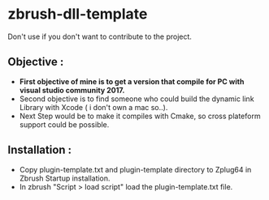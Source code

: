 zbrush-dll-template
===================
Don't use if you don't want to contribute to the project.

Objective :
-----------

* __First objective of mine is to get a version that compile for PC with visual studio community 2017.__
* Second objective is to find someone who could build the dynamic link Library with Xcode ( i don't own a mac so..).
* Next Step would be to make it compiles with Cmake, so cross plateform support could be possible.


Installation : 
--------------

* Copy plugin-template.txt and plugin-template directory to Zplug64 in Zbrush Startup installation.
* In zbrush "Script > load script" load the plugin-template.txt file.
